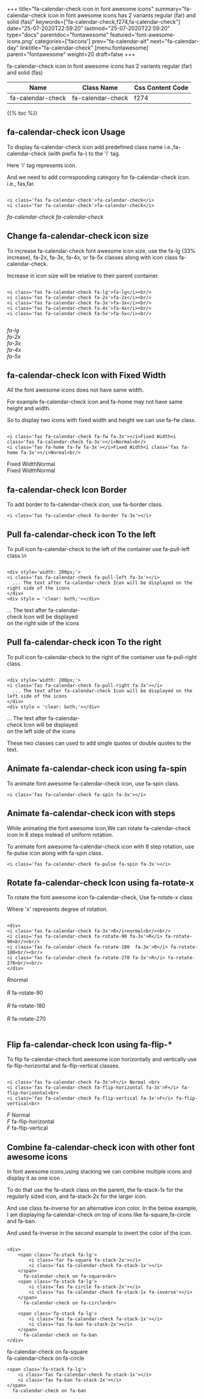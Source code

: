 +++
title="fa-calendar-check icon in font awesome icons"
summary="fa-calendar-check icon in font awesome icons has 2 variants regular (far) and solid (fas)"
keywords=["fa-calendar-check,f274,fa-calendar-check"]
date="25-07-2020T22:59:20"
lastmod="25-07-2020T22:59:20"
type="docs"
parentdoc="fontawesome"
featured='font-awesome-icons.png'
categories=['faicons']
prev="fa-calendar-alt"
next="fa-calendar-day"
linktitle="fa-calendar-check"
[menu.fontawesome]
parent="fontawesome"
weight=20
draft=false
+++


fa-calendar-check icon in font awesome icons has 2 variants regular (far) and solid (fas)

<div class='table-responsive'><table class='table'><thead><tr><th>Name</th><th>Class Name</th><th>Css Content Code</th></tr></thead><tbody><tr><td>fa-calendar-check</td><td>fa-calendar-check</td><td>f274</td></tr></tbody></table></div>


{{% toc %}}


## fa-calendar-check icon Usage

To display fa-calendar-check icon add predefined class name i.e.,fa-calendar-check (with prefix fa-) to the 'i' tag.

Here 'i' tag represents icon.

And we need to add corresponding category for fa-calendar-check icon. i.e., fas,far.


```

<i class='fas fa-calendar-check'>fa-calendar-check</i>
<i class='far fa-calendar-check'>fa-calendar-check</i>
```

<i class='fas fa-calendar-check'>fa-calendar-check</i>
<i class='far fa-calendar-check'>fa-calendar-check</i>




## Change fa-calendar-check icon size
To increase fa-calendar-check font awesome icon size, use the fa-lg (33% increase), fa-2x, fa-3x, fa-4x, or fa-5x classes along with icon class fa-calendar-check.

Increase in icon size will be relative to their parent container. 

```

<i class='fas fa-calendar-check fa-lg'>fa-lg</i><br/>
<i class='fas fa-calendar-check fa-2x'>fa-2x</i><br/>
<i class='fas fa-calendar-check fa-3x'>fa-3x</i><br/>
<i class='fas fa-calendar-check fa-4x'>fa-4x</i><br/>
<i class='fas fa-calendar-check fa-5x'>fa-5x</i><br/>
            
```

<i class='fas fa-calendar-check fa-lg'>fa-lg</i><br/>
<i class='fas fa-calendar-check fa-2x'>fa-2x</i><br/>
<i class='fas fa-calendar-check fa-3x'>fa-3x</i><br/>
<i class='fas fa-calendar-check fa-4x'>fa-4x</i><br/>
<i class='fas fa-calendar-check fa-5x'>fa-5x</i><br/>
            



## fa-calendar-check Icon with Fixed Width 

All the font awesome icons does not have same width.

For example fa-calendar-check icon and fa-home may not have same height and width.

So to display two icons with fixed width and height we can use fa-fw class.


```

<i class='fas fa-calendar-check fa-fw fa-3x'></i>Fixed Width<i class='fas fa-calendar-check fa-3x'></i>Normal<br/>
<i class='fas fa-home fa-fw fa-3x'></i>Fixed Width<i class='fas fa-home fa-3x'></i>Normal<br/>
```

<i class='fas fa-calendar-check fa-fw fa-3x'></i>Fixed Width<i class='fas fa-calendar-check fa-3x'></i>Normal<br/>
<i class='fas fa-home fa-fw fa-3x'></i>Fixed Width<i class='fas fa-home fa-3x'></i>Normal<br/>



## fa-calendar-check Icon Border 

To add border to fa-calendar-check icon, use fa-border class.


```
<i class='fas fa-calendar-check fa-border fa-3x'></i>

```
<i class='fas fa-calendar-check fa-border fa-3x'></i>





## Pull fa-calendar-check icon To the left

To pull icon fa-calendar-check to the left of the container use fa-pull-left class.\n

```

<div style='width: 200px;'>
<i class='fas fa-calendar-check fa-pull-left fa-3x'></i>
  ... The text after fa-calendar-check Icon will be displayed on the right side of the icons
</div>
<div style = 'clear: both;'></div>
```

<div style='width: 200px;'>
<i class='fas fa-calendar-check fa-pull-left fa-3x'></i>
  ... The text after fa-calendar-check Icon will be displayed on the right side of the icons
</div>
<div style = 'clear: both;'></div>




## Pull fa-calendar-check icon To the right
To pull icon fa-calendar-check to the right of the container use fa-pull-right class.

```

<div style='width: 200px;'>
<i class='fas fa-calendar-check fa-pull-right fa-3x'></i>
  ... The text after fa-calendar-check Icon will be displayed on the left side of the icons
</div>
<div style = 'clear: both;'></div>
```

<div style='width: 200px;'>
<i class='fas fa-calendar-check fa-pull-right fa-3x'></i>
  ... The text after fa-calendar-check Icon will be displayed on the left side of the icons
</div>
<div style = 'clear: both;'></div>

These two classes can used to add single quotes or double quotes to the text.


## Animate fa-calendar-check icon using fa-spin
To animate font awesome fa-calendar-check icon, use fa-spin class.

```
<i class='fas fa-calendar-check fa-spin fa-3x'></i>
```
<i class='fas fa-calendar-check fa-spin fa-3x'></i>




## Animate fa-calendar-check icon with steps
While animating the font awesome icon,We can rotate fa-calendar-check icon in 8 steps instead of uniform rotation.

To animate font awesome fa-calendar-check icon with 8 step rotation, use fa-pulse icon along with fa-spin class.


```
<i class='fas fa-calendar-check fa-pulse fa-spin fa-3x'></i>

```
<i class='fas fa-calendar-check fa-pulse fa-spin fa-3x'></i>





## Rotate fa-calendar-check Icon using fa-rotate-x
To rotate the font awesome icon fa-calendar-check, Use fa-rotate-x class

Where 'x' represents degree of rotation.


```

<div>
<i class='fas fa-calendar-check fa-3x'>R</i>normal<br/><br/>
<i class='fas fa-calendar-check fa-rotate-90 fa-3x'>R</i> fa-rotate-90<br/><br/> 
<i class='fas fa-calendar-check fa-rotate-180  fa-3x'>R</i> fa-rotate-180<br/><br/> 
<i class='fas fa-calendar-check fa-rotate-270 fa-3x'>R</i> fa-rotate-270<br/><br/>
</div>
```

<div>
<i class='fas fa-calendar-check fa-3x'>R</i>normal<br/><br/>
<i class='fas fa-calendar-check fa-rotate-90 fa-3x'>R</i> fa-rotate-90<br/><br/> 
<i class='fas fa-calendar-check fa-rotate-180  fa-3x'>R</i> fa-rotate-180<br/><br/> 
<i class='fas fa-calendar-check fa-rotate-270 fa-3x'>R</i> fa-rotate-270<br/><br/>
</div>




## Flip fa-calendar-check Icon using fa-flip-*
To flip fa-calendar-check font awesome icon horizontally and vertically use fa-flip-horizontal and fa-flip-vertical classes. 

```

<i class='fas fa-calendar-check fa-3x'>F</i> Normal <br>
<i class='fas fa-calendar-check fa-flip-horizontal fa-3x'>F</i> fa-flip-horizontal<br>
<i class='fas fa-calendar-check fa-flip-vertical fa-3x'>F</i> fa-flip-vertical<br>
```

<i class='fas fa-calendar-check fa-3x'>F</i> Normal <br>
<i class='fas fa-calendar-check fa-flip-horizontal fa-3x'>F</i> fa-flip-horizontal<br>
<i class='fas fa-calendar-check fa-flip-vertical fa-3x'>F</i> fa-flip-vertical<br>




## Combine fa-calendar-check icon with other font awesome icons
In font awesome icons,using stacking we can combine multiple icons and display it as one icon 

To do that use the fa-stack class on the parent, the fa-stack-1x for the regularly sized icon, and fa-stack-2x for the larger icon.

And use class fa-inverse for an alternative icon color. 
In the below example, I am displaying fa-calendar-check on top of icons like fa-square,fa-circle and fa-ban.

And used fa-inverse in the second example to invert the color of the icon.

```

<div>
    <span class='fa-stack fa-lg'>
        <i class='far fa-square fa-stack-2x'></i>
        <i class='fas fa-calendar-check fa-stack-1x'></i>
    </span>
      fa-calendar-check on fa-square<br>
    <span class='fa-stack fa-lg'>
        <i class='fas fa-circle fa-stack-2x'></i>
        <i class='fas fa-calendar-check fa-stack-1x fa-inverse'></i>
    </span>
      fa-calendar-check on fa-circle<br>

    <span class='fa-stack fa-lg'>
        <i class='fas fa-calendar-check fa-stack-1x'></i>
        <i class='fas fa-ban fa-stack-2x'></i>
    </span>
      fa-calendar-check on fa-ban
</div>
```

<div>
    <span class='fa-stack fa-lg'>
        <i class='far fa-square fa-stack-2x'></i>
        <i class='fas fa-calendar-check fa-stack-1x'></i>
    </span>
      fa-calendar-check on fa-square<br>
    <span class='fa-stack fa-lg'>
        <i class='fas fa-circle fa-stack-2x'></i>
        <i class='fas fa-calendar-check fa-stack-1x fa-inverse'></i>
    </span>
      fa-calendar-check on fa-circle<br>

    <span class='fa-stack fa-lg'>
        <i class='fas fa-calendar-check fa-stack-1x'></i>
        <i class='fas fa-ban fa-stack-2x'></i>
    </span>
      fa-calendar-check on fa-ban
</div>






